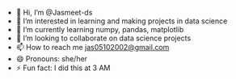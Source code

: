 - 👋 Hi, I’m @Jasmeet-ds
- 👀 I’m interested in learning and making projects in data science
- 🌱 I’m currently learning numpy, pandas, matplotlib
- 💞️ I’m looking to collaborate on data science projects
- 📫 How to reach me jas05102002@gmail.com
- 😄 Pronouns: she/her
- ⚡ Fun fact: I did this at 3 AM
